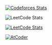 [![Codeforces Stats](https://codeforces-readme-stats.vercel.app/api/card?username=Mr.Numerator_007&theme=github_dark&disable_animations=false&show_icons=true&force_username=true)](https://codeforces.com/profile/Mr.Numerator_007)

![LeetCode Stats](https://leetcard.jacoblin.cool/Numerator_429?theme=dark)

[![LeetCode Stats](https://leetcode-stats.vercel.app/api?username=Numerator_429&theme=dark)](https://github.com/JeremyTsaii/leetcode-stats)

[![AtCoder](https://badges.joonhyung.xyz/atcoder/Numerator_429.svg)](https://atcoder.jp/users/Numerator_429)

